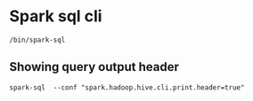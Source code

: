 # Spark sql cli

    /bin/spark-sql

## Showing query output header

    spark-sql  --conf "spark.hadoop.hive.cli.print.header=true"
